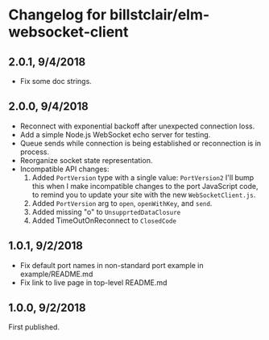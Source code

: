 # Changelog for billstclair/elm-websocket-client

## 2.0.1, 9/4/2018

* Fix some doc strings.

## 2.0.0, 9/4/2018

* Reconnect with exponential backoff after unexpected connection loss.
* Add a simple Node.js WebSocket echo server for testing.
* Queue sends while connection is being established or reconnection is in process.
* Reorganize socket state representation.
* Incompatible API changes:
  1. Added `PortVersion` type with a single value: `PortVersion2`
     I'll bump this when I make incompatible changes to the port JavaScript code, to remind you to update your site with the new `WebSocketClient.js`.
  2. Added `PortVersion` arg to `open`, `openWithKey`, and `send`.
  3. Added missing "o" to `UnsupprtedDataClosure`
  4. Added TimeOutOnReconnect to `ClosedCode`

## 1.0.1, 9/2/2018

* Fix default port names in non-standard port example in example/README.md
* Fix link to live page in top-level README.md

## 1.0.0, 9/2/2018

First published.
